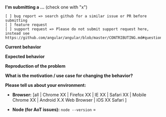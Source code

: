 **I'm submitting a ...**  (check one with "x")
```
[ ] bug report => search github for a similar issue or PR before submitting
[ ] feature request
[ ] support request => Please do not submit support request here, instead see https://github.com/angular/angular/blob/master/CONTRIBUTING.md#question
```

**Current behavior** 
<!-- Describe how the bug manifests. -->

**Expected behavior**
<!-- Describe what the behavior would be without the bug. -->

**Reproduction of the problem**
<!-- If the current behavior is a bug or you can illustrate your feature request better with an example, please provide the steps to reproduce and if possible a minimal demo of the problem via https://plnkr.co or similar -->

**What is the motivation / use case for changing the behavior?**
<!-- Describe the motivation or the concrete use case -->

**Please tell us about your environment:**
<!--Operating system, IDE, Extension, ... -->

* **Browser:** [all | Chrome XX | Firefox XX | IE XX | Safari XX | Mobile Chrome XX | Android X.X Web Browser | iOS XX Safari ] 
<!-- All browsers where this could be reproduced -->
 
* **Node (for AoT issues):** `node --version` = 

